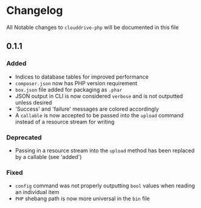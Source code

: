 # Changelog

All Notable changes to `clouddrive-php` will be documented in this file

## 0.1.1

### Added
- Indices to database tables for improved performance
- `composer.json` now has PHP version requirement
- `box.json` file added for packaging as `.phar`
- JSON output in CLI is now considered `verbose` and is not outputted unless desired
- 'Success' and 'failure' messages are colored accordingly
- A `callable` is now accepted to be passed into the `upload` command instead of a resource stream for writing

### Deprecated
- Passing in a resource stream into the `upload` method has been replaced by a callable (see 'added')

### Fixed
- `config` command was not properly outputting `bool` values when reading an individual item
- `PHP` shebang path is now more universal in the `bin` file
